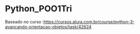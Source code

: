 # Python_POO1Tri
Baseado no curso :https://cursos.alura.com.br/course/python-3-avancando-orientacao-objetos/task/42624
